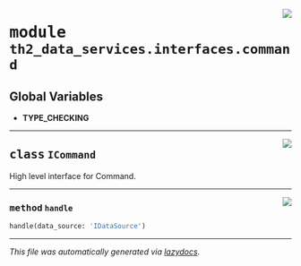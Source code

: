 <!-- markdownlint-disable -->

<a href="../../th2/data_services/interfaces/command.py#L0"><img align="right" style="float:right;" src="https://img.shields.io/badge/-source-cccccc?style=flat-square"></a>

# <kbd>module</kbd> `th2_data_services.interfaces.command`




**Global Variables**
---------------
- **TYPE_CHECKING**


---

<a href="../../th2/data_services/interfaces/command.py#L23"><img align="right" style="float:right;" src="https://img.shields.io/badge/-source-cccccc?style=flat-square"></a>

## <kbd>class</kbd> `ICommand`
High level interface for Command. 




---

<a href="../../th2/data_services/interfaces/command.py#L26"><img align="right" style="float:right;" src="https://img.shields.io/badge/-source-cccccc?style=flat-square"></a>

### <kbd>method</kbd> `handle`

```python
handle(data_source: 'IDataSource')
```








---

_This file was automatically generated via [lazydocs](https://github.com/ml-tooling/lazydocs)._

